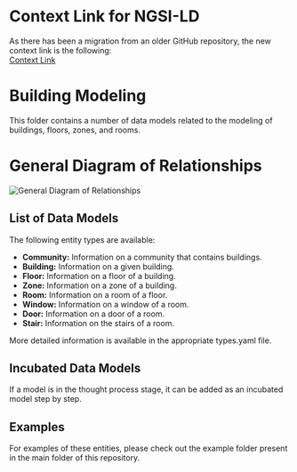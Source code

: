 # Context Link for NGSI-LD

As there has been a migration from an older GitHub repository, the new context link is the following:  
[Context Link](https://raw.githubusercontent.com/satrai-lab/data-models/main/Building/context.json)

# Building Modeling

This folder contains a number of data models related to the modeling of buildings, floors, zones, and rooms.

# General Diagram of Relationships

![General Diagram of Relationships](./Building/BuildingModelRelationships.png "General Diagram of Relationships")

## List of Data Models

The following entity types are available:

* **Community:** Information on a community that contains buildings.
* **Building:** Information on a given building.
* **Floor:** Information on a floor of a building.
* **Zone:** Information on a zone of a building.
* **Room:** Information on a room of a floor.
* **Window:** Information on a window of a room.
* **Door:** Information on a door of a room.
* **Stair:** Information on the stairs of a room.

More detailed information is available in the appropriate types.yaml file.

## Incubated Data Models

If a model is in the thought process stage, it can be added as an incubated model step by step.

## Examples

For examples of these entities, please check out the example folder present in the main folder of this repository.

 

